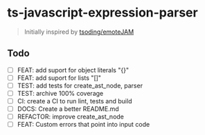 # ts-javascript-expression-parser

> Initially inspired by [tsoding/emoteJAM](https://github.com/tsoding/emoteJAM/blob/master/js/eval.js)

## Todo

- [ ] FEAT: add suport for object literals "{}"
- [ ] FEAT: add suport for lists "[]"
- [ ] TEST: add tests for create_ast_node, parser
- [ ] TEST: archive 100% coverage
- [ ] CI: create a CI to run lint, tests and build
- [ ] DOCS: Create a better README.md
- [ ] REFACTOR: improve create_ast_node
- [ ] FEAT: Custom errors that point into input code
